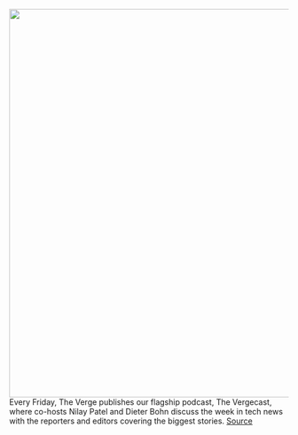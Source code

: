 <img src='https://cdn.vox-cdn.com/thumbor/AQ36av8uYiybgB3zMN2r-zpXmYA=/0x0:2040x1360/1200x800/filters:focal(857x517:1183x843)/cdn.vox-cdn.com/uploads/chorus_image/image/69903224/vpavic_210916_untitled_0004.0.jpg' width='700px' /><br/>
Every Friday, The Verge publishes our flagship podcast, The Vergecast, where co-hosts Nilay Patel and Dieter Bohn discuss the week in tech news with the reporters and editors covering the biggest stories.
<a href='https://www.theverge.com/2021/9/24/22691405/vergecast-podcast-468-iphone-13-pro-microsoft-surface-duo-2-event'> Source <a/>